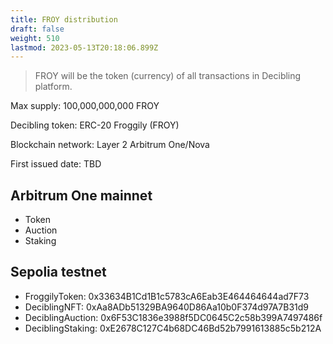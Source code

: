 ```yaml
---
title: FROY distribution
draft: false
weight: 510
lastmod: 2023-05-13T20:18:06.899Z
---
```

> FROY will be the token (currency) of all transactions in Decibling platform.

Max supply: 			100,000,000,000 FROY

Decibling token: ERC-20 Froggily (FROY)

Blockchain network:	Layer 2 Arbitrum One/Nova

First issued date: TBD

## Arbitrum One mainnet
- Token
- Auction
- Staking

## Sepolia testnet
- FroggilyToken: 0x33634B1Cd1B1c5783cA6Eab3E464464644ad7F73
- DeciblingNFT: 0xAa8ADb51329BA9640D86Aa10b0F374d97A7B31d9
- DeciblingAuction: 0x6F53C1836e3988f5DC0645C2c58b399A7497486f
- DeciblingStaking: 0xE2678C127C4b68DC46Bd52b7991613885c5b212A
